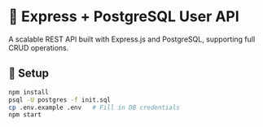 # 🚀 Express + PostgreSQL User API

A scalable REST API built with Express.js and PostgreSQL, supporting full CRUD operations.

## 🔧 Setup

```bash
npm install
psql -U postgres -f init.sql
cp .env.example .env   # Fill in DB credentials
npm start
